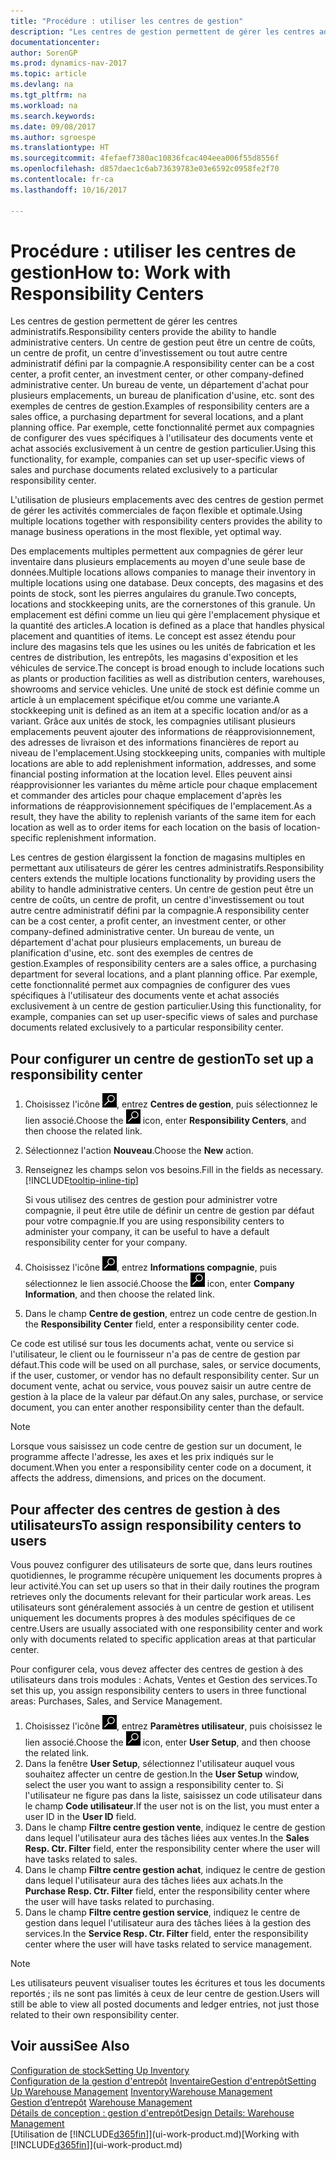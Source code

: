 ```yaml
---
title: "Procédure : utiliser les centres de gestion"
description: "Les centres de gestion permettent de gérer les centres administratifs. Un centre de gestion peut être un centre de coûts, un centre de profit, un centre d'investissement ou tout autre centre administratif défini par la compagnie."
documentationcenter: 
author: SorenGP
ms.prod: dynamics-nav-2017
ms.topic: article
ms.devlang: na
ms.tgt_pltfrm: na
ms.workload: na
ms.search.keywords: 
ms.date: 09/08/2017
ms.author: sgroespe
ms.translationtype: HT
ms.sourcegitcommit: 4fefaef7380ac10836fcac404eea006f55d8556f
ms.openlocfilehash: d857daec1c6ab73639783e03e6592c0958fe2f70
ms.contentlocale: fr-ca
ms.lasthandoff: 10/16/2017

---
```

# <a name="how-to-work-with-responsibility-centers"></a><span data-ttu-id="31632-104">Procédure : utiliser les centres de gestion</span><span class="sxs-lookup"><span data-stu-id="31632-104">How to: Work with Responsibility Centers</span></span>
<span data-ttu-id="31632-105">Les centres de gestion permettent de gérer les centres administratifs.</span><span class="sxs-lookup"><span data-stu-id="31632-105">Responsibility centers provide the ability to handle administrative centers.</span></span> <span data-ttu-id="31632-106">Un centre de gestion peut être un centre de coûts, un centre de profit, un centre d'investissement ou tout autre centre administratif défini par la compagnie.</span><span class="sxs-lookup"><span data-stu-id="31632-106">A responsibility center can be a cost center, a profit center, an investment center, or other company-defined administrative center.</span></span> <span data-ttu-id="31632-107">Un bureau de vente, un département d'achat pour plusieurs emplacements, un bureau de planification d'usine, etc. sont des exemples de centres de gestion.</span><span class="sxs-lookup"><span data-stu-id="31632-107">Examples of responsibility centers are a sales office, a purchasing department for several locations, and a plant planning office.</span></span> <span data-ttu-id="31632-108">Par exemple, cette fonctionnalité permet aux compagnies de configurer des vues spécifiques à l'utilisateur des documents vente et achat associés exclusivement à un centre de gestion particulier.</span><span class="sxs-lookup"><span data-stu-id="31632-108">Using this functionality, for example, companies can set up user-specific views of sales and purchase documents related exclusively to a particular responsibility center.</span></span>  

<span data-ttu-id="31632-109">L'utilisation de plusieurs emplacements avec des centres de gestion permet de gérer les activités commerciales de façon flexible et optimale.</span><span class="sxs-lookup"><span data-stu-id="31632-109">Using multiple locations together with responsibility centers provides the ability to manage business operations in the most flexible, yet optimal way.</span></span>

<span data-ttu-id="31632-110">Des emplacements multiples permettent aux compagnies de gérer leur inventaire dans plusieurs emplacements au moyen d'une seule base de données.</span><span class="sxs-lookup"><span data-stu-id="31632-110">Multiple locations allows companies to manage their inventory in multiple locations using one database.</span></span> <span data-ttu-id="31632-111">Deux concepts, des magasins et des points de stock, sont les pierres angulaires du granule.</span><span class="sxs-lookup"><span data-stu-id="31632-111">Two concepts, locations and stockkeeping units, are the cornerstones of this granule.</span></span> <span data-ttu-id="31632-112">Un emplacement est défini comme un lieu qui gère l'emplacement physique et la quantité des articles.</span><span class="sxs-lookup"><span data-stu-id="31632-112">A location is defined as a place that handles physical placement and quantities of items.</span></span> <span data-ttu-id="31632-113">Le concept est assez étendu pour inclure des magasins tels que les usines ou les unités de fabrication et les centres de distribution, les entrepôts, les magasins d'exposition et les véhicules de service.</span><span class="sxs-lookup"><span data-stu-id="31632-113">The concept is broad enough to include locations such as plants or production facilities as well as distribution centers, warehouses, showrooms and service vehicles.</span></span> <span data-ttu-id="31632-114">Une unité de stock est définie comme un article à un emplacement spécifique et/ou comme une variante.</span><span class="sxs-lookup"><span data-stu-id="31632-114">A stockkeeping unit is defined as an item at a specific location and/or as a variant.</span></span> <span data-ttu-id="31632-115">Grâce aux unités de stock, les compagnies utilisant plusieurs emplacements peuvent ajouter des informations de réapprovisionnement, des adresses de livraison et des informations financières de report au niveau de l'emplacement.</span><span class="sxs-lookup"><span data-stu-id="31632-115">Using stockkeeping units, companies with multiple locations are able to add replenishment information, addresses, and some financial posting information at the location level.</span></span> <span data-ttu-id="31632-116">Elles peuvent ainsi réapprovisionner les variantes du même article pour chaque emplacement et commander des articles pour chaque emplacement d'après les informations de réapprovisionnement spécifiques de l'emplacement.</span><span class="sxs-lookup"><span data-stu-id="31632-116">As a result, they have the ability to replenish variants of the same item for each location as well as to order items for each location on the basis of location-specific replenishment information.</span></span>  

<span data-ttu-id="31632-117">Les centres de gestion élargissent la fonction de magasins multiples en permettant aux utilisateurs de gérer les centres administratifs.</span><span class="sxs-lookup"><span data-stu-id="31632-117">Responsibility centers extends the multiple locations functionality by providing users the ability to handle administrative centers.</span></span> <span data-ttu-id="31632-118">Un centre de gestion peut être un centre de coûts, un centre de profit, un centre d'investissement ou tout autre centre administratif défini par la compagnie.</span><span class="sxs-lookup"><span data-stu-id="31632-118">A responsibility center can be a cost center, a profit center, an investment center, or other company-defined administrative center.</span></span> <span data-ttu-id="31632-119">Un bureau de vente, un département d'achat pour plusieurs emplacements, un bureau de planification d'usine, etc. sont des exemples de centres de gestion.</span><span class="sxs-lookup"><span data-stu-id="31632-119">Examples of responsibility centers are a sales office, a purchasing department for several locations, and a plant planning office.</span></span> <span data-ttu-id="31632-120">Par exemple, cette fonctionnalité permet aux compagnies de configurer des vues spécifiques à l'utilisateur des documents vente et achat associés exclusivement à un centre de gestion particulier.</span><span class="sxs-lookup"><span data-stu-id="31632-120">Using this functionality, for example, companies can set up user-specific views of sales and purchase documents related exclusively to a particular responsibility center.</span></span>

## <a name="to-set-up-a-responsibility-center"></a><span data-ttu-id="31632-121">Pour configurer un centre de gestion</span><span class="sxs-lookup"><span data-stu-id="31632-121">To set up a responsibility center</span></span>  
1.  <span data-ttu-id="31632-122">Choisissez l'icône ![Page ou rapport pour la recherche](media/ui-search/search_small.png "icône Page ou rapport pour la recherche"), entrez **Centres de gestion**, puis sélectionnez le lien associé.</span><span class="sxs-lookup"><span data-stu-id="31632-122">Choose the ![Search for Page or Report](media/ui-search/search_small.png "Search for Page or Report icon") icon, enter **Responsibility Centers**, and then choose the related link.</span></span>  
2.  <span data-ttu-id="31632-123">Sélectionnez l'action **Nouveau**.</span><span class="sxs-lookup"><span data-stu-id="31632-123">Choose the **New** action.</span></span>  
3.  <span data-ttu-id="31632-124">Renseignez les champs selon vos besoins.</span><span class="sxs-lookup"><span data-stu-id="31632-124">Fill in the fields as necessary.</span></span> [!INCLUDE[tooltip-inline-tip](includes/tooltip-inline-tip_md.md)]  

    <span data-ttu-id="31632-125">Si vous utilisez des centres de gestion pour administrer votre compagnie, il peut être utile de définir un centre de gestion par défaut pour votre compagnie.</span><span class="sxs-lookup"><span data-stu-id="31632-125">If you are using responsibility centers to administer your company, it can be useful to have a default responsibility center for your company.</span></span>
4. <span data-ttu-id="31632-126">Choisissez l'icône ![Page ou rapport pour la recherche](media/ui-search/search_small.png "icône Page ou rapport pour la recherche"), entrez **Informations compagnie**, puis sélectionnez le lien associé.</span><span class="sxs-lookup"><span data-stu-id="31632-126">Choose the ![Search for Page or Report](media/ui-search/search_small.png "Search for Page or Report icon") icon, enter **Company Information**, and then choose the related link.</span></span>
5. <span data-ttu-id="31632-127">Dans le champ **Centre de gestion**, entrez un code centre de gestion.</span><span class="sxs-lookup"><span data-stu-id="31632-127">In the **Responsibility Center** field, enter a responsibility center code.</span></span>

<span data-ttu-id="31632-128">Ce code est utilisé sur tous les documents achat, vente ou service si l'utilisateur, le client ou le fournisseur n'a pas de centre de gestion par défaut.</span><span class="sxs-lookup"><span data-stu-id="31632-128">This code will be used on all purchase, sales, or service documents, if the user, customer, or vendor has no default responsibility center.</span></span> <span data-ttu-id="31632-129">Sur un document vente, achat ou service, vous pouvez saisir un autre centre de gestion à la place de la valeur par défaut.</span><span class="sxs-lookup"><span data-stu-id="31632-129">On any sales, purchase, or service document, you can enter another responsibility center than the default.</span></span>

> [!NOTE]  
>  <span data-ttu-id="31632-130">Lorsque vous saisissez un code centre de gestion sur un document, le programme affecte l'adresse, les axes et les prix indiqués sur le document.</span><span class="sxs-lookup"><span data-stu-id="31632-130">When you enter a responsibility center code on a document, it affects the address, dimensions, and prices on the document.</span></span>  

## <a name="to-assign-responsibility-centers-to-users"></a><span data-ttu-id="31632-131">Pour affecter des centres de gestion à des utilisateurs</span><span class="sxs-lookup"><span data-stu-id="31632-131">To assign responsibility centers to users</span></span>  
<span data-ttu-id="31632-132">Vous pouvez configurer des utilisateurs de sorte que, dans leurs routines quotidiennes, le programme récupère uniquement les documents propres à leur activité.</span><span class="sxs-lookup"><span data-stu-id="31632-132">You can set up users so that in their daily routines the program retrieves only the documents relevant for their particular work areas.</span></span> <span data-ttu-id="31632-133">Les utilisateurs sont généralement associés à un centre de gestion et utilisent uniquement les documents propres à des modules spécifiques de ce centre.</span><span class="sxs-lookup"><span data-stu-id="31632-133">Users are usually associated with one responsibility center and work only with documents related to specific application areas at that particular center.</span></span>  

<span data-ttu-id="31632-134">Pour configurer cela, vous devez affecter des centres de gestion à des utilisateurs dans trois modules : Achats, Ventes et Gestion des services.</span><span class="sxs-lookup"><span data-stu-id="31632-134">To set this up, you assign responsibility centers to users in three functional areas: Purchases, Sales, and Service Management.</span></span>  

1.  <span data-ttu-id="31632-135">Choisissez l'icône ![Page ou état pour la recherche](media/ui-search/search_small.png "icône Page ou état pour la recherche"), entrez **Paramètres utilisateur**, puis choisissez le lien associé.</span><span class="sxs-lookup"><span data-stu-id="31632-135">Choose the ![Search for Page or Report](media/ui-search/search_small.png "Search for Page or Report icon") icon, enter **User Setup**, and then choose the related link.</span></span>  
2.  <span data-ttu-id="31632-136">Dans la fenêtre **User Setup**, sélectionnez l'utilisateur auquel vous souhaitez affecter un centre de gestion.</span><span class="sxs-lookup"><span data-stu-id="31632-136">In the **User Setup** window, select the user you want to assign a responsibility center to.</span></span> <span data-ttu-id="31632-137">Si l'utilisateur ne figure pas dans la liste, saisissez un code utilisateur dans le champ **Code utilisateur**.</span><span class="sxs-lookup"><span data-stu-id="31632-137">If the user not is on the list, you must enter a user ID in the **User ID** field.</span></span>  
3.  <span data-ttu-id="31632-138">Dans le champ **Filtre centre gestion vente**, indiquez le centre de gestion dans lequel l'utilisateur aura des tâches liées aux ventes.</span><span class="sxs-lookup"><span data-stu-id="31632-138">In the **Sales Resp. Ctr. Filter** field, enter the responsibility center where the user will have tasks related to sales.</span></span>  
4.  <span data-ttu-id="31632-139">Dans le champ **Filtre centre gestion achat**, indiquez le centre de gestion dans lequel l'utilisateur aura des tâches liées aux achats.</span><span class="sxs-lookup"><span data-stu-id="31632-139">In the **Purchase Resp. Ctr. Filter** field, enter the responsibility center where the user will have tasks related to purchasing.</span></span>  
5.  <span data-ttu-id="31632-140">Dans le champ **Filtre centre gestion service**, indiquez le centre de gestion dans lequel l'utilisateur aura des tâches liées à la gestion des services.</span><span class="sxs-lookup"><span data-stu-id="31632-140">In the **Service Resp. Ctr. Filter** field, enter the responsibility center where the user will have tasks related to service management.</span></span>  

> [!NOTE]  
>  <span data-ttu-id="31632-141">Les utilisateurs peuvent visualiser toutes les écritures et tous les documents reportés ; ils ne sont pas limités à ceux de leur centre de gestion.</span><span class="sxs-lookup"><span data-stu-id="31632-141">Users will still be able to view all posted documents and ledger entries, not just those related to their own responsibility center.</span></span>

## <a name="see-also"></a><span data-ttu-id="31632-142">Voir aussi</span><span class="sxs-lookup"><span data-stu-id="31632-142">See Also</span></span>  
[<span data-ttu-id="31632-143">Configuration de stock</span><span class="sxs-lookup"><span data-stu-id="31632-143">Setting Up Inventory</span></span>](inventory-setup-inventory.md)  
<span data-ttu-id="31632-144">[Configuration de la gestion d'entrepôt](warehouse-setup-warehouse.md)
[Inventaire](inventory-manage-inventory.md)[Gestion d'entrepôt](warehouse-manage-warehouse.md)</span><span class="sxs-lookup"><span data-stu-id="31632-144">[Setting Up Warehouse Management](warehouse-setup-warehouse.md)
[Inventory](inventory-manage-inventory.md)[Warehouse Management](warehouse-manage-warehouse.md)</span></span>  
<span data-ttu-id="31632-145">[Gestion d’entrepôt](warehouse-manage-warehouse.md)  </span><span class="sxs-lookup"><span data-stu-id="31632-145">[Warehouse Management](warehouse-manage-warehouse.md)  </span></span>  
[<span data-ttu-id="31632-146">Détails de conception : gestion d'entrepôt</span><span class="sxs-lookup"><span data-stu-id="31632-146">Design Details: Warehouse Management</span></span>](design-details-warehouse-management.md)  
<span data-ttu-id="31632-147">[Utilisation de [!INCLUDE[d365fin](includes/d365fin_md.md)]](ui-work-product.md)</span><span class="sxs-lookup"><span data-stu-id="31632-147">[Working with [!INCLUDE[d365fin](includes/d365fin_md.md)]](ui-work-product.md)</span></span>


